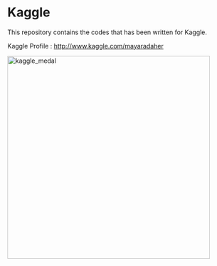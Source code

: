 # Kaggle

This repository contains the codes that has been written for Kaggle.

Kaggle Profile : http://www.kaggle.com/mayaradaher


<img width="455" alt="kaggle_medal" src="https://user-images.githubusercontent.com/62572101/195712517-986fdeb5-f26b-4ba3-b0da-0b51f326926b.png">
